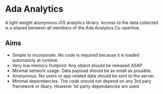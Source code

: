 Ada Analytics
=============

A light weight anonymous iOS analytics library. Access to the data collected is a shared between all members of the Ada Analytics Co-opertive.

## Aims

- Simple to incorporate. No code is required because it is loaded automaticly at runtime.
- Very low memory footprint. Any object should be released ASAP.
- Minimal network usage. Data payload should be as small as possible. 
- Anonymous. No users or app related data should be sent to the server.
- Minimal dependancies. The code should not depend on any 3rd pary framework or libary. However 1st party dependancies are used. 
